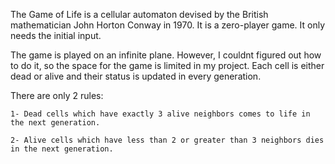 The Game of Life is a cellular automaton devised by the British mathematician John Horton Conway in 1970.
It is a zero-player game. It only needs the initial input.

The game is played on an infinite plane. However, I couldnt figured out how to do it, so the space for the game is limited in my project.
Each cell is either dead or alive and their status is updated in every generation.

There are only 2 rules:

    1- Dead cells which have exactly 3 alive neighbors comes to life in the next generation.
  
    2- Alive cells which have less than 2 or greater than 3 neighbors dies in the next generation.
  
 
